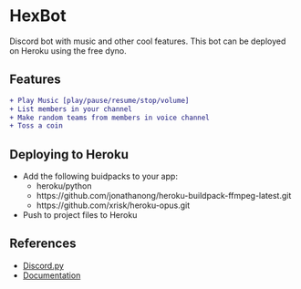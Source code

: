 # HexBot
Discord bot with music and other cool features. This bot can be deployed on Heroku using the free dyno.

Features
---
```diff
+ Play Music [play/pause/resume/stop/volume]
+ List members in your channel
+ Make random teams from members in voice channel
+ Toss a coin
```

Deploying to Heroku
---
- Add the following buidpacks to your app:
  - heroku/python
  - https<span>://</span>github.com/jonathanong/heroku-buildpack-ffmpeg-latest.git
  - https<span>://</span>github.com/xrisk/heroku-opus.git
- Push to project files to Heroku

References
---
- [Discord.py](https://github.com/Rapptz/discord.py)
- [Documentation](https://discordpy.readthedocs.io/en/latest/index.html)
